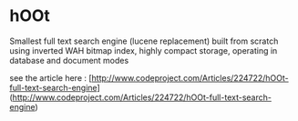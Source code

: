 hOOt
====

Smallest full text search engine (lucene replacement) built from scratch using inverted WAH bitmap index, highly compact storage, operating in database and document modes

see the article here : [http://www.codeproject.com/Articles/224722/hOOt-full-text-search-engine] (http://www.codeproject.com/Articles/224722/hOOt-full-text-search-engine)
